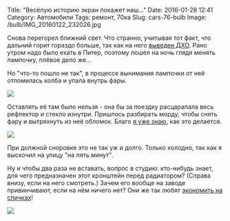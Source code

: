 Title: "Весёлую историю экран покажет наш..."
Date: 2016-01-28 12:41
Category: Автомобили
Tags: ремонт, 70ка
Slug: cars-76-bulb
Image: /bulb/IMG_20160122_232026.jpg

Снова перегорел ближний свет. Что странно, учитывая тот факт, что дальний горит гораздо больше, так как на него [выведен ДХО](https://www.drive2.ru/l/3017628/). Рано утром надо было ехать в Питер, поэтому пошёл на ночь глядя менять лампочку, плёвое дело же...

Но "что-то пошло не так", в процессе вынимания лампочки от неё отломилась колба и упала внутрь фары.

<!-- PELICAN_END_SUMMARY -->

![]({attach}bulb/IMG_20160122_232026.jpg)

Оставлять её там было нельзя - она бы за поездку расцарапала весь рефлектор и стекло изнутри. Пришлось разбирать морду, чтобы снять фару и вытряхнуть из неё обломок. Благо [я уже знаю](https://www.drive2.ru/l/3649357/), как это делается.

![]({attach}bulb/IMG_20160122_233027.jpg)

При должной сноровке это не так уж и долго. Только холодно, так как я выскочил на улицу "на пять минут".

Ну и чтобы два раза не вставать, вопрос в студию: кто-нибудь знает, для чего предназначен этот кронштейн перед радиатором? (Справа внизу, если на него смотреть.) Зачем его вообще на заводе привинчивают, если на нём ничего нет? Они же так любят [экономить на спичках](https://www.drive2.ru/l/6040939/)!

![]({attach}bulb/IMG_20160122_232224.jpg)
